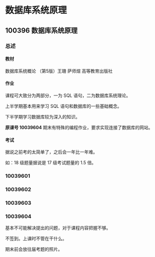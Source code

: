 # 数据库系统原理

## 100396 数据库系统原理

### 总述

#### 教材

数据库系统概论 （第5版）王珊 萨师煊 高等教育出版社

#### 作业

课程可大致分为两部分，一为 SQL 语句，二为数据库系统理论。

上半学期基本用来学习 SQL 语句和数据库的一些基础概念。

下半学期学习数据库较为深入的知识。

**原课号 10039604** 期末有特殊的编程作业，要求实现连接了数据库的网站。

#### 考试

据说之前考的太简单了，之后会一年比一年难。

如：18 级题量据说是 17 级考试题量的 1.5 倍。



### 10039601

### 10039602

### 10039603

### 10039604

基本不可能解决提出的问题，对于课程内容把握不够。

不签到。上课时不管在干什么。

期末前会放往届考题的照片。